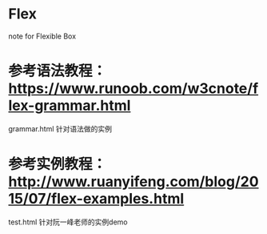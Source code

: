 # Flex
note for Flexible Box

# 参考语法教程：https://www.runoob.com/w3cnote/flex-grammar.html
grammar.html 针对语法做的实例

# 参考实例教程：http://www.ruanyifeng.com/blog/2015/07/flex-examples.html
test.html 针对阮一峰老师的实例demo
